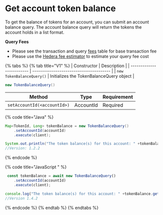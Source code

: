 # Get account token balance

To get the balance of tokens for an account, you can submit an account balance query. The account balance query will return the tokens the account holds in a list format.

**Query Fees**

* Please see the transaction and query [fees](../../../../networks/mainnet/fees/#transaction-and-query-fees) table for base transaction fee
* Please use the [Hedera fee estimator](https://hedera.com/fees) to estimate your query fee cost

{% tabs %}
{% tab title="V1" %}
| Constructor               | Description                              |
| ------------------------- | ---------------------------------------- |
| `new TokenBalanceQuery()` | Initializes the TokenBalanceQuery object |

```java
new TokenBalanceQuery()
```

| Method                            | Type      | Requirement |
| --------------------------------- | --------- | ----------- |
| `setAccountId(<accountId>)` | AccountId | Required    |

{% code title="Java" %}
```java
Map<TokenId, Long> tokenBalance = new TokenBalanceQuery()
    .setAccountId(accountId)
    .execute(client);

System.out.println("The token balance(s) for this account: " +tokenBalance);
//Version: 1.2.2
```
{% endcode %}

{% code title="JavaScript " %}
```javascript
 const tokenBalance = await new TokenBalanceQuery()
    .setAccountId(accountId)
    .execute(client);

console.log("The token balance(s) for this account: " +tokenBalance.get("<tokenId>"));
//Version 1.4.2
```
{% endcode %}
{% endtab %}
{% endtabs %}

